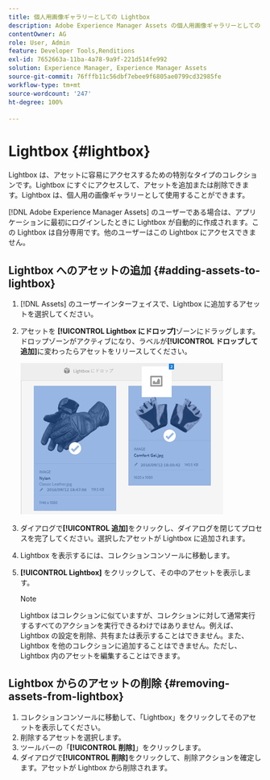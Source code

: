 ```yaml
---
title: 個人用画像ギャラリーとしての Lightbox
description: Adobe Experience Manager Assets の個人用画像ギャラリーとしての Lightbox について学びます。
contentOwner: AG
role: User, Admin
feature: Developer Tools,Renditions
exl-id: 7652663a-11ba-4a78-9a9f-221d514fe992
solution: Experience Manager, Experience Manager Assets
source-git-commit: 76fffb11c56dbf7ebee9f6805ae0799cd32985fe
workflow-type: tm+mt
source-wordcount: '247'
ht-degree: 100%

---
```


# Lightbox {#lightbox}

Lightbox は、アセットに容易にアクセスするための特別なタイプのコレクションです。Lightbox にすぐにアクセスして、アセットを追加または削除できます。Lightbox は、個人用の画像ギャラリーとして使用することができます。

[!DNL Adobe Experience Manager Assets] のユーザーである場合は、アプリケーションに最初にログインしたときに Lightbox が自動的に作成されます。この Lightbox は自分専用です。他のユーザーはこの Lightbox にアクセスできません。

## Lightbox へのアセットの追加 {#adding-assets-to-lightbox}

1. [!DNL Assets] のユーザーインターフェイスで、Lightbox に追加するアセットを選択してください。
1. アセットを **[!UICONTROL Lightbox にドロップ]**&#x200B;ゾーンにドラッグします。ドロップゾーンがアクティブになり、ラベルが&#x200B;**[!UICONTROL ドロップして追加]**&#x200B;に変わったらアセットをリリースしてください。

   ![add_to_lightbox](assets/add_to_lightbox.png)

1. ダイアログで&#x200B;**[!UICONTROL 追加]**&#x200B;をクリックし、ダイアログを閉じてプロセスを完了してください。選択したアセットが Lightbox に追加されます。
1. Lightbox を表示するには、コレクションコンソールに移動します。
1. **[!UICONTROL Lightbox]** をクリックして、その中のアセットを表示します。

   >[!NOTE]
   >
   >Lightbox はコレクションに似ていますが、コレクションに対して通常実行するすべてのアクションを実行できるわけではありません。例えば、Lightbox の設定を削除、共有または表示することはできません。また、Lightbox を他のコレクションに追加することはできません。ただし、Lightbox 内のアセットを編集することはできます。

## Lightbox からのアセットの削除 {#removing-assets-from-lightbox}

1. コレクションコンソールに移動して、「Lightbox」をクリックしてそのアセットを表示してください。
1. 削除するアセットを選択します。
1. ツールバーの「**[!UICONTROL 削除]**」をクリックします。
1. ダイアログで&#x200B;**[!UICONTROL 削除]**&#x200B;をクリックして、削除アクションを確定します。アセットが Lightbox から削除されます。
